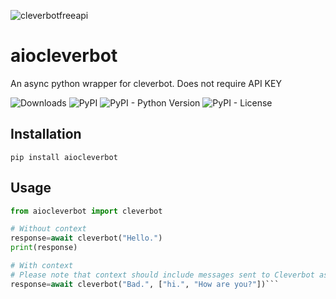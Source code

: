 ![cleverbotfreeapi](https://www.cleverbot.com/images/cleverbot254x114.jpg)

# aiocleverbot
An async python wrapper for cleverbot.
Does not require API KEY

![Downloads](https://pepy.tech/badge/cleverbotfreeapi) ![PyPI](https://img.shields.io/pypi/v/cleverbotfreeapi) ![PyPI - Python Version](https://img.shields.io/pypi/pyversions/cleverbotfreeapi) ![PyPI - License](https://img.shields.io/pypi/l/cleverbotfreeapi)
## Installation
```pip
pip install aiocleverbot
```
## Usage
```python
from aiocleverbot import cleverbot

# Without context
response=await cleverbot("Hello.")
print(response)

# With context
# Please note that context should include messages sent to Cleverbot as well as the responses
response=await cleverbot("Bad.", ["hi.", "How are you?"])```

